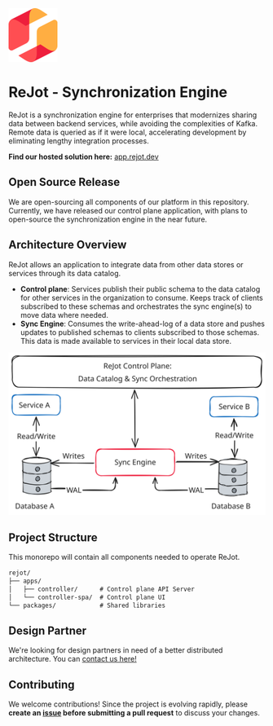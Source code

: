 ![ReJot Icon](resources/rejot-icon.png)

# ReJot - Synchronization Engine

ReJot is a synchronization engine for enterprises that modernizes sharing data between backend services, while avoiding the complexities of Kafka.
Remote data is queried as if it were local, accelerating development by eliminating lengthy integration processes.

**Find our hosted solution here:** [app.rejot.dev](https://app.rejot.dev/)

## Open Source Release

We are open-sourcing all components of our platform in this repository. Currently, we have released our control plane application, with plans to open-source the synchronization engine in the near future.

## Architecture Overview

ReJot allows an application to integrate data from other data stores or services through its data catalog.

- **Control plane**: Services publish their public schema to the data catalog for other services in the organization to consume. Keeps track of clients subscribed to these schemas and orchestrates the sync engine(s) to move data where needed.
- **Sync Engine**: Consumes the write-ahead-log of a data store and pushes updates to published schemas to clients subscribed to those schemas. This data is made available to services in their local data store.

![ReJot Architecture Overview](resources/rejot-diagram.svg)

## Project Structure

This monorepo will contain all components needed to operate ReJot.

```
rejot/
├── apps/
│   ├── controller/      # Control plane API Server
│   └── controller-spa/  # Control plane UI
└── packages/            # Shared libraries
```

## Design Partner

We're looking for design partners in need of a better distributed architecture. You can [contact us here!](https://rejot.dev/contact)

## Contributing

We welcome contributions! Since the project is evolving rapidly, please **create an [issue](https://github.com/rejot-dev/rejot/issues/new) before submitting a pull request** to discuss your changes.

